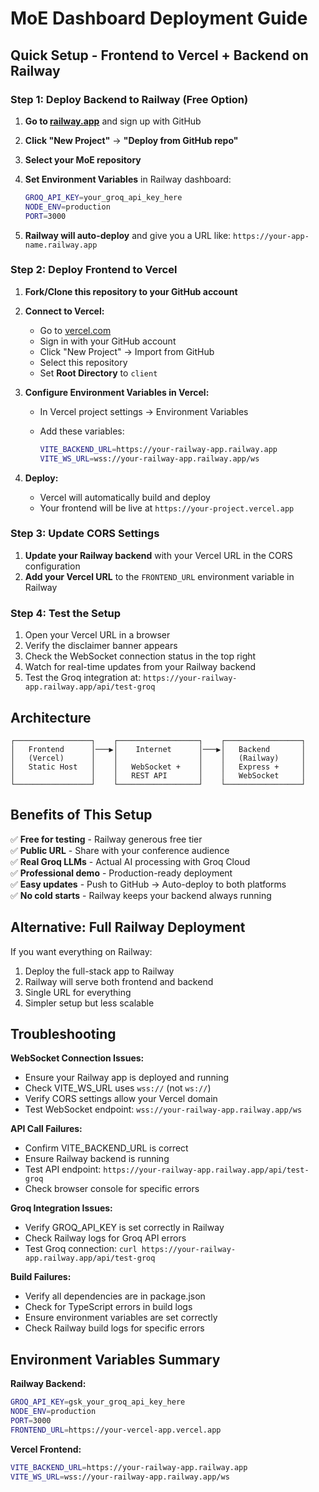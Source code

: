 # MoE Dashboard Deployment Guide

## Quick Setup - Frontend to Vercel + Backend on Railway

### Step 1: Deploy Backend to Railway (Free Option)

1. **Go to [railway.app](https://railway.app)** and sign up with GitHub
2. **Click "New Project"** → **"Deploy from GitHub repo"**
3. **Select your MoE repository**
4. **Set Environment Variables** in Railway dashboard:

   ```bash
   GROQ_API_KEY=your_groq_api_key_here
   NODE_ENV=production
   PORT=3000
   ```

5. **Railway will auto-deploy** and give you a URL like: `https://your-app-name.railway.app`

### Step 2: Deploy Frontend to Vercel

1. **Fork/Clone this repository to your GitHub account**

2. **Connect to Vercel:**
   - Go to [vercel.com](https://vercel.com)
   - Sign in with your GitHub account
   - Click "New Project" → Import from GitHub
   - Select this repository
   - Set **Root Directory** to `client`

3. **Configure Environment Variables in Vercel:**
   - In Vercel project settings → Environment Variables
   - Add these variables:

     ```bash
     VITE_BACKEND_URL=https://your-railway-app.railway.app
     VITE_WS_URL=wss://your-railway-app.railway.app/ws
     ```

4. **Deploy:**
   - Vercel will automatically build and deploy
   - Your frontend will be live at `https://your-project.vercel.app`

### Step 3: Update CORS Settings

1. **Update your Railway backend** with your Vercel URL in the CORS configuration
2. **Add your Vercel URL** to the `FRONTEND_URL` environment variable in Railway

### Step 4: Test the Setup

1. Open your Vercel URL in a browser
2. Verify the disclaimer banner appears
3. Check the WebSocket connection status in the top right
4. Watch for real-time updates from your Railway backend
5. Test the Groq integration at: `https://your-railway-app.railway.app/api/test-groq`

## Architecture

```
┌─────────────────┐    ┌──────────────────┐    ┌─────────────────┐
│   Frontend      │───▶│    Internet      │───▶│   Backend       │
│   (Vercel)      │    │                  │    │   (Railway)     │
│   Static Host   │    │   WebSocket +    │    │   Express +     │
│                 │    │   REST API       │    │   WebSocket     │
└─────────────────┘    └──────────────────┘    └─────────────────┘
```

## Benefits of This Setup

✅ **Free for testing** - Railway generous free tier  
✅ **Public URL** - Share with your conference audience  
✅ **Real Groq LLMs** - Actual AI processing with Groq Cloud  
✅ **Professional demo** - Production-ready deployment  
✅ **Easy updates** - Push to GitHub → Auto-deploy to both platforms  
✅ **No cold starts** - Railway keeps your backend always running  

## Alternative: Full Railway Deployment

If you want everything on Railway:

1. Deploy the full-stack app to Railway
2. Railway will serve both frontend and backend
3. Single URL for everything
4. Simpler setup but less scalable

## Troubleshooting

**WebSocket Connection Issues:**

- Ensure your Railway app is deployed and running
- Check VITE_WS_URL uses `wss://` (not `ws://`)
- Verify CORS settings allow your Vercel domain
- Test WebSocket endpoint: `wss://your-railway-app.railway.app/ws`

**API Call Failures:**

- Confirm VITE_BACKEND_URL is correct
- Ensure Railway backend is running
- Test API endpoint: `https://your-railway-app.railway.app/api/test-groq`
- Check browser console for specific errors

**Groq Integration Issues:**

- Verify GROQ_API_KEY is set correctly in Railway
- Check Railway logs for Groq API errors
- Test Groq connection: `curl https://your-railway-app.railway.app/api/test-groq`

**Build Failures:**

- Verify all dependencies are in package.json
- Check for TypeScript errors in build logs
- Ensure environment variables are set correctly
- Check Railway build logs for specific errors

## Environment Variables Summary

**Railway Backend:**
```bash
GROQ_API_KEY=gsk_your_groq_api_key_here
NODE_ENV=production
PORT=3000
FRONTEND_URL=https://your-vercel-app.vercel.app
```

**Vercel Frontend:**
```bash
VITE_BACKEND_URL=https://your-railway-app.railway.app
VITE_WS_URL=wss://your-railway-app.railway.app/ws
```